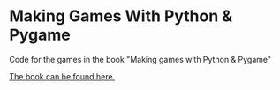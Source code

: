 # Making Games With Python & Pygame
Code for the games in the book "Making games with Python &amp; Pygame"

[The book can be found here.](https://inventwithpython.com/pygame/)
